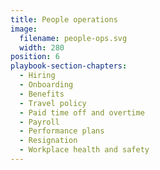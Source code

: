 ```yaml
---
title: People operations
image:
  filename: people-ops.svg
  width: 280
position: 6
playbook-section-chapters:
  - Hiring
  - Onboarding
  - Benefits
  - Travel policy
  - Paid time off and overtime
  - Payroll
  - Performance plans
  - Resignation
  - Workplace health and safety
---
```

